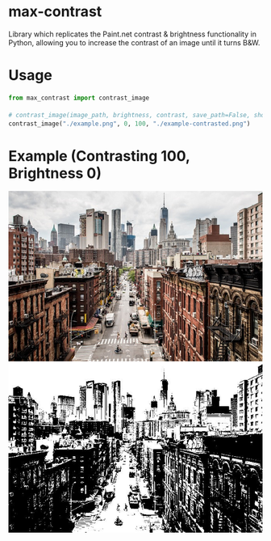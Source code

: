 # max-contrast

Library which replicates the Paint.net contrast & brightness functionality in Python, allowing you to increase the contrast of an image until it turns B&W. 

# Usage
```python
from max_contrast import contrast_image

# contrast_image(image_path, brightness, contrast, save_path=False, show=False)
contrast_image("./example.png", 0, 100, "./example-contrasted.png")
```

# Example (Contrasting 100, Brightness 0)
![No filters applied](./examples/example.jpg)
![Contrasting 100](./examples/example-contrasted.jpg)